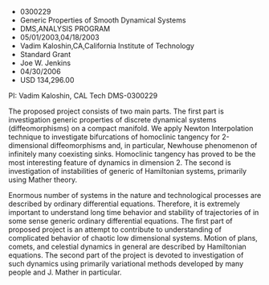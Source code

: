 
* 0300229
* Generic Properties of Smooth Dynamical Systems
* DMS,ANALYSIS PROGRAM
* 05/01/2003,04/18/2003
* Vadim Kaloshin,CA,California Institute of Technology
* Standard Grant
* Joe W. Jenkins
* 04/30/2006
* USD 134,296.00

PI: Vadim Kaloshin, CAL Tech DMS-0300229

The proposed project consists of two main parts. The first part is investigation
generic properties of discrete dynamical systems (diffeomorphisms) on a compact
manifold. We apply Newton Interpolation technique to investigate bifurcations of
homoclinic tangency for 2-dimensional diffeomorphisms and, in particular,
Newhouse phenomenon of infinitely many coexisting sinks. Homoclinic tangency has
proved to be the most interesting feature of dynamics in dimension 2. The second
is investigation of instabilities of generic of Hamiltonian systems, primarily
using Mather theory.

Enormous number of systems in the nature and technological processes are
described by ordinary differential equations. Therefore, it is extremely
important to understand long time behavior and stability of trajectories of in
some sense generic ordinary differential equations. The first part of proposed
project is an attempt to contribute to understanding of complicated behavior of
chaotic low dimensional systems. Motion of plans, comets, and celestial dynamics
in general are described by Hamiltonian equations. The second part of the
project is devoted to investigation of such dynamics using primarily variational
methods developed by many people and J. Mather in particular.
